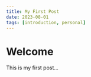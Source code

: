 ```yaml
---
title: My First Post
date: 2023-08-01
tags: [introduction, personal]
---
```


# Welcome

This is my first post...
